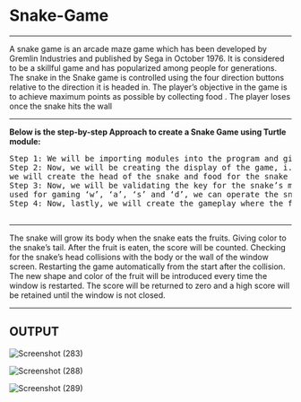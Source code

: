 # Snake-Game

<hr>
<p>
A snake game is an arcade maze game which has been developed by Gremlin Industries and published by Sega in October 1976. It is considered to be a skillful game and has popularized among people for generations. The snake in the Snake game is controlled using the four direction buttons relative to the direction it is headed in. The player’s objective in the game is to achieve maximum points as possible by collecting food . The player loses once the snake hits the wall
  </p>
<hr>
<p><b>Below is the step-by-step Approach to create a Snake Game using Turtle module:</b></p>
<pre>
Step 1: We will be importing modules into the program and giving default values for the game
Step 2: Now, we will be creating the display of the game, i.e, the window screen for the game where <br>we will create the head of the snake and food for the snake in the game and displaying the scores at the header of the game.
Step 3: Now, we will be validating the key for the snake’s movements. By clicking the keywords normally <br>used for gaming ‘w’, ‘a’, ‘s’ and ‘d’, we can operate the snake’s movements around the screen.
Step 4: Now, lastly, we will create the gameplay where the following will be happening:<br>
</pre>
<hr>
<p>
The snake will grow its body when the snake eats the fruits.
Giving color to the snake’s tail.
After the fruit is eaten, the score will be counted.
Checking for the snake’s head collisions with the body or the wall of the window screen.
Restarting the game automatically from the start after the collision.
The new shape and color of the fruit will be introduced every time the window is restarted.
The score will be returned to zero and a high score will be retained until the window is not closed.<br>
<p>
<hr>
<h2>OUTPUT</h2>

![Screenshot (283)](https://user-images.githubusercontent.com/92047366/173624988-a3f7764b-0ad7-4462-a4b3-a97ddd4e526b.png)

![Screenshot (288)](https://user-images.githubusercontent.com/92047366/173625099-201d2db7-aba4-4fa9-98e8-71a4dd8e3d5b.png)

![Screenshot (289)](https://user-images.githubusercontent.com/92047366/173625172-33be204d-df58-42d0-a14a-177456c5215e.png)

